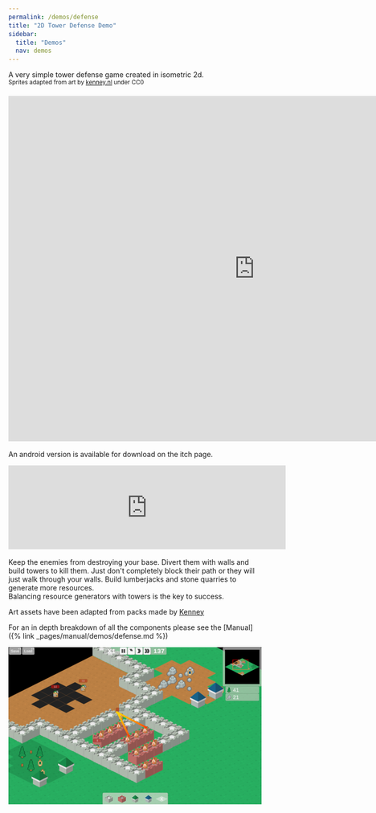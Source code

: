 ```yaml
---
permalink: /demos/defense
title: "2D Tower Defense Demo"
sidebar:
  title: "Demos"
  nav: demos
---
```


A very simple tower defense game created in isometric 2d.  
<sup>Sprites adapted from art by [kenney.nl](https://kenney.nl/) under CC0</sup>

<iframe frameborder="0" src="https://itch.io/embed-upload/5578820?color=000000" allowfullscreen="0" width="980" height="688"></iframe>  
  
An android version is available for download on the itch page.
<iframe frameborder="0" src="https://itch.io/embed/892028" width="552" height="167"><a href="https://softleitner.itch.io/ccbk-2d-tower-defense-demo">CCBK 2D Tower Defense Demo by SoftLeitner</a></iframe>

Keep the enemies from destroying your base. Divert them with walls and build towers to kill them. Just don't completely block their path or they will just walk through your walls. Build lumberjacks and stone quarries to generate more resources.  
Balancing resource generators with towers is the key to success.  

Art assets have been adapted from packs made by [Kenney](https://kenney.nl)

For an in depth breakdown of all the components please see the [Manual]({% link _pages/manual/demos/defense.md %})

![Defense Won](/assets/images/defense.PNG)